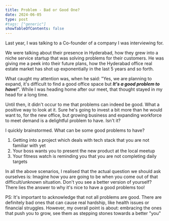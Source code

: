 ```yaml
---
title: Problem - Bad or Good One?
date: 2024-06-05
type: post
#tags: ["generic"]
showTableOfContents: false
---
```


Last year, I was talking to a Co-founder of a company I was interviewing for. 

We were talking about their presence in Hyderabad, how they grew into a niche service startup that was solving problems for their customers. He was giving me a peek into their future plans, how the Hyderabad office real estate market has shot up exponentially in the last 5 years and so forth.

What caught my attention was, when he said: "Yes, we are planning to expand, it's difficult to find a good office space but _**It's a good problem to have!**_". While I was heading home after our meet, that thought stayed in my head for a long time. 

Until then, it didn't occur to me that problems can indeed be good. What a positive way to look at it. Sure he's going to invest a bit more than he would want to, for the new office, but growing business and expanding workforce to meet demand is a delightful problem to have. Isn't it?

I quickly brainstormed. What can be some good problems to have?

1. Getting into a project which deals with tech stack that you are not familiar with yet  
2. Your boss wants you to present the new product at the local meetup
3. Your fitness watch is reminding you that you are not completing daily targets

In all the above scenarios, I realised that the actual question we should ask ourselves is: Imagine how you are going to be when you come out of that difficult/unknown situation. Don't you see a better version of yourself? There lies the answer to why it's nice to have a good problems too!

PS: It's important to acknowledge that not all problems are good. There are definitely bad ones that can cause real hardship, like health issues or financial struggles. However, my overall point is about: embracing the ones that push you to grow, see them as stepping stones towards a better "you"

